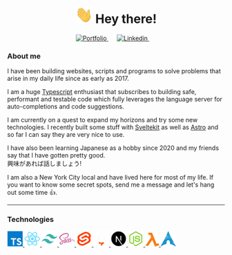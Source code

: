 <h1 align="center">
	<img src="./public/hand_wave.gif" width="40px" height="40px" /> 
	Hey there!
</h1>

<p align='center'> 
	<a 
		href="https://DmitriyKagno.me" 
		title="My Personal Website"
		target="_blank" 
		rel="noreferrer"
	>
		<img 
			src="https://img.shields.io/badge/portfolio-%28c102.svg?&style=for-the-badge&logo=Houzz&logoColor=white"
			alt="Portfolio"
		/>
	</a>&nbsp;&nbsp;&nbsp;&nbsp; 
	<a 
		href="https://linkedin.com/in/dmitriy-kagno/" 
		title="My Linkedin page"
		target="_blank" 
		rel="noreferrer"
	>
		<img 
			src="https://img.shields.io/badge/linkedin-%230077B5.svg?&style=for-the-badge&logo=linkedin&logoColor=white" 
			alt="Linkedin" 
		/>
	</a>&nbsp;&nbsp;&nbsp;&nbsp;
</p>

### About me

I have been building websites, scripts and programs to solve problems that arise in my daily life since as early as 2017.

I am a huge [Typescript](/public/typescript-meme.png) enthusiast that subscribes to building safe, performant and testable code
which fully leverages the language server for auto-completions and code suggestions.

I am currently on a quest to expand my horizons and try some new technologies. I recently built some stuff with
[Sveltekit](https://kit.svelte.dev/) as well as [Astro](https://astro.build/) and so far I can say they are very nice to use.

I have also been learning Japanese as a hobby since 2020 and my friends say that I have gotten pretty good. <br>
興味があれば話しましょう!

I am also a New York City local and have lived here for most of my life. If you want to know some secret spots, send me a message and let's hang out some time 👍.

<hr>

### Technologies

<p>
	<a 
		href="https://typescriptlang.org/" 
		title="Typescript"
		target="_blank" 
		rel="noreferrer"
	>
		<img 
			src="./public/icons/typescript.svg" 
			alt="TypeScript" 
			width="36" 
			height="36" 
		/>
	</a>	
	<!-- <a 
		href="https://developer.mozilla.org/en-US/docs/Web/JavaScript"
		title="Javascript"
		target="_blank" 
		rel="noreferrer"
	>
		<img 
			src="./public/icons/javascript.svg" 
			alt="JavaScript" 
			width="35" 
			height="35" 
	/>
	</a> -->
	<a 
		href="https://reactjs.org/" 
		title="React"
		target="_blank" 
		rel="noreferrer"
	>
		<img 
			src="./public/icons/react.svg" 
			alt="React" 
			width="36" 
			height="36" 
		/>
	</a>
	<a 
		href="https://tailwindcss.com/" 
		title="TailwindCSS"
		target="_blank" 
		rel="noreferrer"
	>
		<img 
			src="./public/icons/tailwindcss.svg" 
			alt="TailwindCSS" 
			width="36" 
			height="36" 
		/>
	</a>
	<a 
		href="https://sass-lang.com/" 
		title="Sass"
		target="_blank" 
		rel="noreferrer"
	>
		<img 
			src="./public/icons/sass.svg" 
			alt="Sass" 
			width="36" 
			height="36" 
		/>
	</a>
	<a
		href="https://kit.svelte.dev/"
		title="Sveltekit"
		target="_blank"
		rel="noreferrer"
	>
		<img
			src="./public/icons/svelte.svg"
			alt="Arch Linux"
			width="36"
			height="36"
		/>
	</a>
	<a 
		href="https://astro.build/" 
		title="Astro"
		target="_blank" 
		rel="noreferrer"
	>
		<img 
			src="./public/icons/astro-dark.svg" 
			alt="Astro" 
			width="36" 
			height="36" 
		/>
	</a>
	<a 
		href="https://nextjs.org/docs" 
		title="Next.js"
		target="_blank" 
		rel="noreferrer"
	>
		<img 
			src="./public/icons/nextjs.png" 
			alt="Next.js" 
			width="36" 
			height="36" 
		/>
	</a>
  <a 
		href="https://nodejs.org/en/" 
		title="Node.js"
		target="_blank" 
		rel="noreferrer"
	>
		<img 
			src="./public/icons/nodejs.svg" 
			alt="Node.js" 
			width="36" 
			height="36" 
		/>
	</a>
	<a 
		href="https://aws.amazon.com/" 
		title="Serverless"
		target="_blank" 
		rel="noreferrer"
	>
		<img 
			src="./public/icons/lambda.svg" 
			alt="Serverless" 
			width="32" 
			height="32"
		/>
	</a>
	<a 
		href="https://endeavouros.com/" 
		title="EndeavourOS"
		target="_blank" 
		rel="noreferrer"
	>
		<img 
			src="./public/icons/archlinux-256.svg" 
			alt="Arch Linux" 
			width="36" 
			height="36"
		/>
	</a>
</p>

